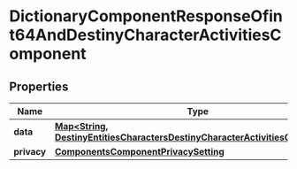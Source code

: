
# DictionaryComponentResponseOfint64AndDestinyCharacterActivitiesComponent

## Properties
Name | Type | Description | Notes
------------ | ------------- | ------------- | -------------
**data** | [**Map&lt;String, DestinyEntitiesCharactersDestinyCharacterActivitiesComponent&gt;**](DestinyEntitiesCharactersDestinyCharacterActivitiesComponent.md) |  |  [optional]
**privacy** | [**ComponentsComponentPrivacySetting**](ComponentsComponentPrivacySetting.md) |  |  [optional]



